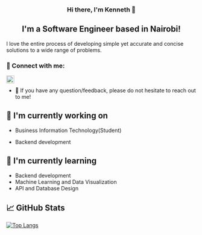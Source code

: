 
<h3 align="center">
Hi there, I'm Kenneth 👋
</h3>

<h2 align="center">
I'm a Software Engineer based in Nairobi!
</h2> 

I love the entire process of developing simple yet accurate and concise solutions to a wide range of problems.

### 🤝 Connect with me:

<a href="https://www.linkedin.com/in/kenneth-mungai-129301157/"><img align="left" src="https://raw.githubusercontent.com/yushi1007/yushi1007/main/images/linkedin.svg" alt="Yu Shi | LinkedIn" width="21px"/></a>
</br>

- 💬 If you have any question/feedback, please do not hesitate to reach out to me!

## 🔭 I'm currently working on
- Business Information Technology(Student)

- Backend development

## 🌱 I'm currently learning

- Backend development
- Machine Learning and Data Visualization
- API and Database Design 

## 📈 GitHub Stats 
[![Top Langs](https://github-readme-stats.vercel.app/api/top-langs/?username=ki3ani&layout=compact)](https://github.com/ki3ani/github-readme-stats)

